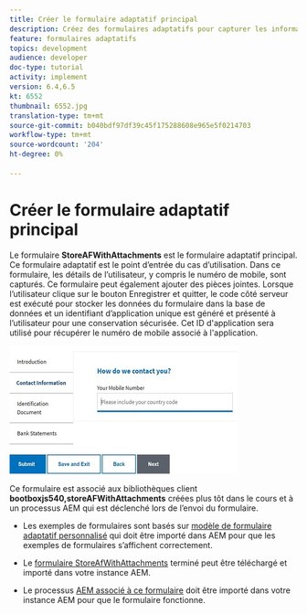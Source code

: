 ```yaml
---
title: Créer le formulaire adaptatif principal
description: Créez des formulaires adaptatifs pour capturer les informations sur le demandeur et le formulaire adaptatif pour récupérer le formulaire adaptatif enregistré.
feature: formulaires adaptatifs
topics: development
audience: developer
doc-type: tutorial
activity: implement
version: 6.4,6.5
kt: 6552
thumbnail: 6552.jpg
translation-type: tm+mt
source-git-commit: b040bdf97df39c45f175288608e965e5f0214703
workflow-type: tm+mt
source-wordcount: '204'
ht-degree: 0%

---
```



# Créer le formulaire adaptatif principal

Le formulaire **StoreAFWithAttachments** est le formulaire adaptatif principal. Ce formulaire adaptatif est le point d’entrée du cas d’utilisation. Dans ce formulaire, les détails de l’utilisateur, y compris le numéro de mobile, sont capturés. Ce formulaire peut également ajouter des pièces jointes. Lorsque l’utilisateur clique sur le bouton Enregistrer et quitter, le code côté serveur est exécuté pour stocker les données du formulaire dans la base de données et un identifiant d’application unique est généré et présenté à l’utilisateur pour une conservation sécurisée. Cet ID d&#39;application sera utilisé pour récupérer le numéro de mobile associé à l&#39;application.

![formulaire de demande principal](assets/6552.JPG)

Ce formulaire est associé aux bibliothèques client **bootboxjs540,storeAFWithAttachments** créées plus tôt dans le cours et à un processus AEM qui est déclenché lors de l’envoi du formulaire.


* Les exemples de formulaires sont basés sur [modèle de formulaire adaptatif personnalisé](assets/custom-template-with-page-component.zip) qui doit être importé dans AEM pour que les exemples de formulaires s’affichent correctement.

* Le [formulaire StoreAfWithAttachments](assets/store-af-with-attachments-form.zip) terminé peut être téléchargé et importé dans votre instance AEM.

* Le processus [AEM associé à ce formulaire](assets/workflow-model-store-af-with-attachments.zip) doit être importé dans votre instance AEM pour que le formulaire fonctionne.



